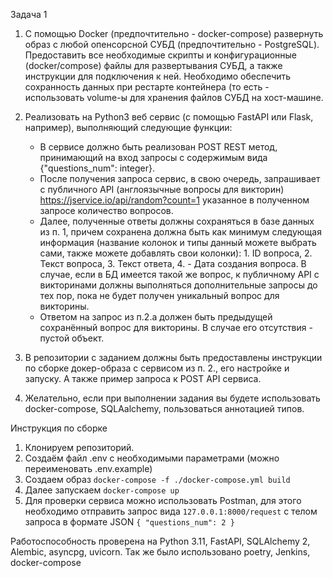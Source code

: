 Задача 1

1. С помощью Docker (предпочтительно - docker-compose) развернуть образ с любой опенсорсной СУБД
 (предпочтительно - PostgreSQL). Предоставить все необходимые скрипты и конфигурационные (docker/compose)
 файлы для развертывания СУБД, а также инструкции для подключения к ней. Необходимо обеспечить сохранность данных
 при рестарте контейнера (то есть - использовать volume-ы для хранения файлов СУБД на хост-машине.

1. Реализовать на Python3 веб сервис (с помощью FastAPI или Flask, например), выполняющий следующие функции:

   * В сервисе должно быть реализован POST REST метод, принимающий на вход запросы с содержимым вида {"questions_num": integer}.
   * После получения запроса сервис, в свою очередь, запрашивает с публичного API (англоязычные вопросы для викторин) https://jservice.io/api/random?count=1 указанное в полученном запросе количество вопросов.
   * Далее, полученные ответы должны сохраняться в базе данных из п. 1, причем сохранена должна быть как минимум следующая информация (название колонок и типы данный можете выбрать сами, также можете добавлять свои колонки): 1. ID вопроса, 2. Текст вопроса, 3. Текст ответа, 4. - Дата создания вопроса. В случае, если в БД имеется такой же вопрос, к публичному API с викторинами должны выполняться дополнительные запросы до тех пор, пока не будет получен уникальный вопрос для викторины.
   * Ответом на запрос из п.2.a должен быть предыдущей сохранённый вопрос для викторины. В случае его отсутствия - пустой объект.
1. В репозитории с заданием должны быть предоставлены инструкции по сборке докер-образа с сервисом из п. 2., его настройке и запуску. А также пример запроса к POST API сервиса.
1. Желательно, если при выполнении задания вы будете использовать docker-compose, SQLAalchemy, пользоваться аннотацией типов.

Инструкция по сборке
1. Клонируем репозиторий.
2. Создаём файл .env с необходимыми параметрами (можно переименовать .env.example)
3. Создаем образ ```docker-compose -f ./docker-compose.yml build```
4. Далее запускаем ```docker-compose up```
4. Для проверки сервиса можно использовать Postman, для этого необходимо отправить запрос вида ```127.0.0.1:8000/request``` с телом запроса в формате JSON ```{
     "questions_num": 2
}```

Работоспособность проверена на Python 3.11, FastAPI, SQLAlchemy 2, Alembic, asyncpg, uvicorn. Так же было использовано poetry, Jenkins, docker-compose 
